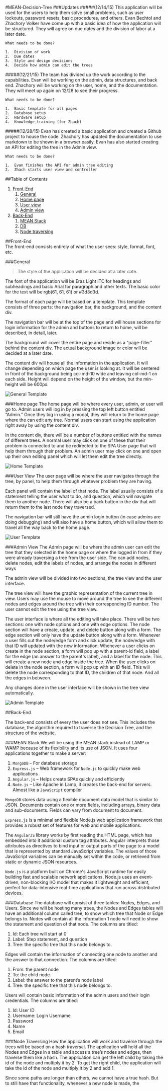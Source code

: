 #MEAN-Decision-Tree
###Updates
#####(12/14/15) 
This application will be used for the users to help them solve small problems, such as user lockouts, password resets, basic procedures, and others. Evan Bechtol and Zhachory Volker have come up with a basic idea of how the application will be structured. They will agree on due dates and the division of labor at a later date.

	What needs to be done?
	
	1.	Division of work
	2.	Due dates
	3.	Style and design decisions
	4.	Decide how admin can edit the trees

#####(12/21/15)
The team has divided up the work according to the capabilities. Evan will be working on the admin, data structures, and back end. Zhachory will be working on the user, home, and the documentation. They will meet up again on 12/28 to see their progress.


	What needs to be done?
	
	1.	Basic template for all pages
	2.	Database setup
	3.	Hardware setup
	4.	Knowledge training (for Zhach) 

#####(12/28/15)
Evan has created a basic application and created a Github project to house the code. Zhachory has updated the documentation to use markdown to be shown in a browser easily. Evan has also started creating an API for editing the tree in the Admin view. 


	What needs to be done?
	
	1.	Evan finishes the API for admin tree editing
	2.	Zhach starts user view and controller


##Table of Contents
1.	[Front-End](#frontend)
	1.	[General](#general)
	1.	[Home page](#home)
	1.	[User view](#user)
	1.	[Admin view](#admin)
2.	[Back-End]()
	1.	[MEAN Stack](#mean)
	1.	[DB](#db)
	1.	[Node traversing](#node)


<a name="frontend"></a>
##Front-End 	
The front-end consists entirely of what the user sees: style, format, font, etc.

<a name="general"></a>
###General	
>The style of the application will be decided at a later date.

The font of the application will be Eras Light ITC for headings and subheadings and basic Arial for paragraph and other texts. The basic color for the text will be rgb(61, 61, 61) or #3d3d3d.

The format of each page will be based on a template. This template consists of three parts: the navigation bar, the background, and the content div.

The navigation bar will be at the top of the page and will house sections for login information for the admin and buttons to return to home, will be described, in detail, later.

The background will cover the entire page and reside as a “page-filler” behind the content div. The actual background image or color will be decided at a later date.

The content div will house all the information in the application. It will change depending on which page the user is looking at. It will be centered in front of the background being col-md-10 wide and leaving col-md-1 on each side. Height will depend on the height of the window, but the min-height will be 600px.

![General Template](general.png)

<a name="home"></a>
###Home page
The home page will be where every user, admin, or user will go to. Admin users will log in by pressing the top left button entitled “Admin.” Once they log in using a modal, they will return to the home page where the can edit any tree. Normal users can start using the application right away by using the content div. 

In the content div, there will be a number of buttons entitled with the names of different trees. A normal user may click on one of these that their problem is connected to and be redirected to the SPA User page that will help them through their problem. An admin user may click on one and open up their own editing panel which will let them edit the tree directly.

![Home Template](home.png)

<a name="user"></a>
###User View
The user page will be where the user navigates through the tree, by panel, to help them through whatever problem they are having. 

Each panel will contain the label of that node. The label usually consists of a statement telling the user what to do, and question, which will navigate them to another node. There will also be a back button in the div that will return them to the last node they traversed.

The navigation bar will still have the admin login button (in case admins are doing debugging) and will also have a home button, which will allow them to travel all the way back to the home page.

![User Template](user.png)

<a name="admin"></a>
###Admin View
The Admin page will be where the admin user can edit the tree that they selected in the home page or where the logged in from if they were already traversing a tree from the user side. The can add nodes, delete nodes, edit the labels of nodes, and arrange the nodes in different ways

The admin view will be divided into two sections, the tree view and the user interface. 

The tree view will have the graphic representation of the current tree in view. Users may use the mouse to move around the tree to see the different nodes and edges around the tree with their corresponding ID number. The user cannot edit the tree using the tree view.

The user interface is where all the editing will take place. There will be two sections: one with node options and one with edge options. The node section will have a create, update, and delete button along with a form. The edge section will only have the update button along with a form. Whenever a user fills out the node/edge form and click update, the node/edge with that ID will updated with the new information. Whenever a user clicks on create in the node section, a form will pop up with a parent-id field, a label for the edge (an answer to the parent's label), and a label for the node. This will create a new node and edge inside the tree. When the user clicks on delete in the node section, a form will pop up with an ID field. This will delete the node corresponding to that ID, the children of that node. And all the edges in between. 

Any changes done in the user interface will be shown in the tree view automatically.

![Admin Template](admin.png)

##Back-End

The back-end consists of every the user does not see. This includes the database, the algorithm required to traverse the Decision Tree, and the structure of the website.

<a name="mean"></a>
###MEAN Stack
We will be using the MEAN stack instead of LAMP or WAMP because of its flexibility and its use of JSON. It uses four applications together to make a server: 

1.	`MongoDB` – For database storage
2.	`Express.js` – Web framework for `Node.js` to quickly make web applications
3.	`Angular.js` – Helps create SPAs quickly and efficiently
4.	`Node.js` – Like Apache in Lamp, it creates the back-end for servers. Almost like a `JavaScript` compiler

`MongoDB` stores data using a flexible document data model that is similar to JSON. Documents contain one or more fields, including arrays, binary data and sub-documents. Fields can vary from document to document. 

`Express.js` is a minimal and flexible Node.js web application framework that provides a robust set of features for web and mobile applications.

The `AngularJS` library works by first reading the HTML page, which has embedded into it additional custom tag attributes. Angular interprets those attributes as directives to bind input or output parts of the page to a model that is represented by standard JavaScript variables. The values of those JavaScript variables can be manually set within the code, or retrieved from static or dynamic JSON resources.

`Node.js` is a platform built on Chrome's JavaScript runtime for easily building fast and scalable network applications. Node.js uses an event-driven, non-blocking I/O model that makes it lightweight and efficient, perfect for data-intensive real-time applications that run across distributed devices.

<a name="db"></a>
###Database 
The database will consist of three tables: Nodes, Edges, and Users. Since we will be hosting many trees, the Nodes and Edges tables will have an additional column called tree, to show which tree that Node or Edge belongs to.
Nodes will contain all the information 1 node will need to show the statement and question of that node. The columns are titled:

1.	Id: Each tree will start at 0
2.	Label: Step statement, and question
3.	Tree: the specific tree that this node belongs to.

Edges will contain the information of connecting one node to another and the answer to that connection. The columns are titled:

1.	From: the parent node
2.	To: the child node
3.	Label: the answer to the parent’s node label
4.	Tree: the specific tree that this node belongs to.

Users will contain basic information of the admin users and their login credentials. The columns are titled:

1.	Id: User ID
2.	Username: Login Username
3.	Password
4.	Name
5.	Email

<a name="node"></a>
###Node Traversing
How the application will work and traverse through the trees will be based on a hash traversal. The application will hold all the Nodes and Edges in a table and access a tree’s nodes and edges, then traverse them like a hash. The application can get the left child by taking the id of the node and multiply it by 2. To get the right child, the application will take the id of the node and multiply it by 2 and add 1.

Since some paths are longer than others, we cannot have a true hash. But to still have that functionality, whenever a new node is made, the 
